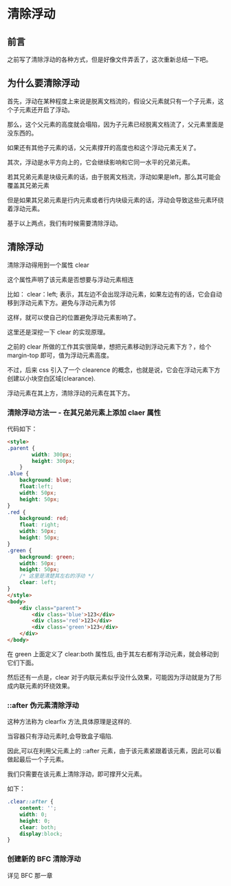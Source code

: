 # 清除浮动

## 前言

之前写了清除浮动的各种方式，但是好像文件弄丢了，这次重新总结一下吧。       

## 为什么要清除浮动

首先，浮动在某种程度上来说是脱离文档流的，假设父元素就只有一个子元素，这个子元素还开启了浮动。      

那么，这个父元素的高度就会塌陷，因为子元素已经脱离文档流了，父元素里面是没东西的。        

如果还有其他子元素的话，父元素撑开的高度也和这个浮动元素无关了。        


其次，浮动是水平方向上的，它会继续影响和它同一水平的兄弟元素。       

若其兄弟元素是块级元素的话，由于脱离文档流，浮动如果是left，那么其可能会覆盖其兄弟元素       

但是如果其兄弟元素是行内元素或者行内块级元素的话，浮动会导致这些元素环绕着浮动元素。       

基于以上两点，我们有时候需要清除浮动。       


## 清除浮动

清除浮动得用到一个属性 clear        

这个属性声明了该元素是否想要与浮动元素相连         

比如： clear：left; 表示，其左边不会出现浮动元素，如果左边有的话，它会自动移到浮动元素下方。避免与浮动元素为邻      

这样，就可以使自己的位置避免浮动元素影响了。       

这里还是深挖一下 clear 的实现原理。     

之前的 clear 所做的工作其实很简单，想把元素移动到浮动元素下方？，给个 margin-top 即可，值为浮动元素高度。         

不过，后来 css 引入了一个 clearence 的概念，也就是说，它会在浮动元素下方创建以小块空白区域(clearance).      

浮动元素在其上方，清除浮动的元素在其下方。      

### 清除浮动方法一  - 在其兄弟元素上添加 claer 属性

代码如下：     

```html
<style>
.parent {
        width: 300px;
        height: 300px;
    }
.blue {
    background: blue;
    float:left;
    width: 50px;
    height: 50px;
}
.red {
    background: red;
    float: right;
    width: 50px;
    height: 50px;
}
.green {
    background: green;
    width: 50px;
    height: 50px;
    /* 这里是清楚其左右的浮动 */
    clear: left;
}
</style>
<body>
    <div class="parent">
        <div class='blue'>123</div>
        <div class='red'>123</div>
        <div class='green'>123</div>
    </div>
</body>
```       

在 green 上面定义了 clear:both 属性后, 由于其左右都有浮动元素，就会移动到它们下面。       

然后还有一点是，clear 对于内联元素似乎没什么效果，可能因为浮动就是为了形成内联元素的环绕效果。        


### ::after 伪元素清除浮动

这种方法称为 clearfix 方法,具体原理是这样的.       

当容器只有浮动元素时,会导致盒子塌陷.       

因此,可以在利用父元素上的 ::after 元素，由于该元素紧跟着该元素，因此可以看做起最后一个子元素。        

我们只需要在该元素上清除浮动，即可撑开父元素。       

如下：      

```css
.clear::after {
    content: '';
    width: 0;
    height: 0;
    clear: both;
    display:block;
}
```       

### 创建新的 BFC 清除浮动

详见 BFC 那一章

